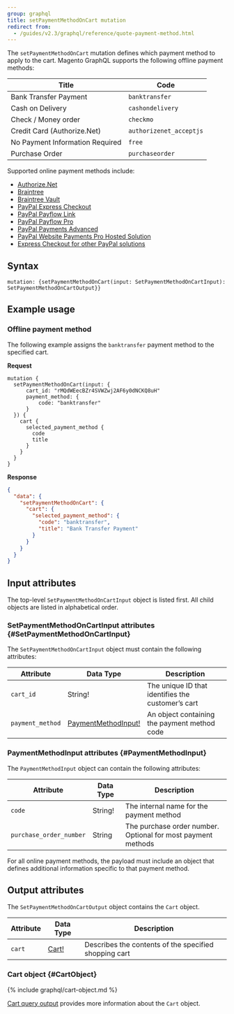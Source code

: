 ```yaml
---
group: graphql
title: setPaymentMethodOnCart mutation
redirect from:
  - /guides/v2.3/graphql/reference/quote-payment-method.html
---
```


The `setPaymentMethodOnCart` mutation defines which payment method to apply to the cart. Magento GraphQL supports the following offline payment methods:

Title | Code
--- | ---
Bank Transfer Payment | `banktransfer`
Cash on Delivery | `cashondelivery`
Check / Money order | `checkmo`
Credit Card (Authorize.Net) | `authorizenet_acceptjs`
No Payment Information Required | `free`
Purchase Order | `purchaseorder`

Supported online payment methods include:

-  [Authorize.Net]({{page.baseurl}}/payment-methods/authorize-net.html)
-  [Braintree]({{page.baseurl}}/payment-methods/braintree.html)
-  [Braintree Vault]({{page.baseurl}}/payment-methods/braintree-vault.html)
-  [PayPal Express Checkout]({{page.baseurl}}/payment-methods/paypal-express-checkout.html)
-  [PayPal Payflow Link]({{page.baseurl}}/payment-methods/payflow-link.html)
-  [PayPal Payflow Pro]({{page.baseurl}}/payment-methods/payflow-pro.html)
-  [PayPal Payments Advanced]({{page.baseurl}}/payment-methods/payments-advanced.html)
-  [PayPal Website Payments Pro Hosted Solution]({{page.baseurl}}/payment-methods/hosted-pro.html)
-  [Express Checkout for other PayPal solutions]({{page.baseurl}}/payment-methods/payflow-express.html)

## Syntax

`mutation: {setPaymentMethodOnCart(input: SetPaymentMethodOnCartInput): SetPaymentMethodOnCartOutput}}`

## Example usage

### Offline payment method

The following example assigns the `banktransfer` payment method to the specified cart.

**Request**

```text
mutation {
  setPaymentMethodOnCart(input: {
      cart_id: "rMQdWEecBZr4SVWZwj2AF6y0dNCKQ8uH"
      payment_method: {
          code: "banktransfer"
      }
  }) {
    cart {
      selected_payment_method {
        code
        title
      }
    }
  }
}
```

**Response**

```json
{
  "data": {
    "setPaymentMethodOnCart": {
      "cart": {
        "selected_payment_method": {
          "code": "banktransfer",
          "title": "Bank Transfer Payment"
        }
      }
    }
  }
}
```

## Input attributes

The top-level `SetPaymentMethodOnCartInput` object is listed first. All child objects are listed in alphabetical order.

### SetPaymentMethodOnCartInput attributes {#SetPaymentMethodOnCartInput}

The `SetPaymentMethodOnCartInput` object must contain the following attributes:

Attribute |  Data Type | Description
--- | --- | ---
`cart_id` | String! | The unique ID that identifies the customer’s cart
`payment_method` | [PaymentMethodInput!](#PaymentMethodInput) | An object containing the payment method code

### PaymentMethodInput attributes {#PaymentMethodInput}

The `PaymentMethodInput` object can contain the following attributes:

Attribute |  Data Type | Description
--- | --- | ---
`code` | String! | The internal name for the payment method
`purchase_order_number` | String | The purchase order number. Optional for most payment methods

For all online payment methods, the payload must include an object that defines additional information specific to that payment method.

## Output attributes

The `SetPaymentMethodOnCartOutput` object contains the `Cart` object.

Attribute |  Data Type | Description
--- | --- | ---
`cart` |[Cart!](#CartObject) | Describes the contents of the specified shopping cart

### Cart object {#CartObject}

{% include graphql/cart-object.md %}

[Cart query output]({{page.baseurl}}/graphql/queries/cart.html#cart-output) provides more information about the `Cart` object.
